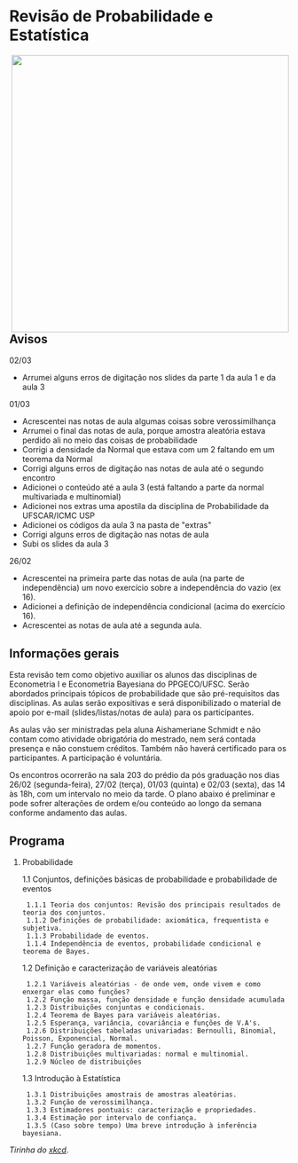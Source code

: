 # Revisão de Probabilidade e Estatística

<img src="https://imgs.xkcd.com/comics/correlation.png" width="500" align = "right">


## Avisos
02/03
* Arrumei alguns erros de digitação nos slides da parte 1 da aula 1 e da aula 3

01/03
* Acrescentei nas notas de aula algumas coisas sobre verossimilhança
* Arrumei o final das notas de aula, porque amostra aleatória estava perdido ali no meio das coisas de probabilidade
* Corrigi a densidade da Normal que estava com um 2 faltando em um teorema da Normal
* Corrigi alguns erros de digitação nas notas de aula até o segundo encontro
* Adicionei o conteúdo até a aula 3 (está faltando a parte da normal multivariada e multinomial)
* Adicionei nos extras uma apostila da disciplina de Probabilidade da UFSCAR/ICMC USP
* Adicionei os códigos da aula 3 na pasta de "extras"
* Corrigi alguns erros de digitação nas notas de aula
* Subi os slides da aula 3

26/02
* Acrescentei na primeira parte das notas de aula (na parte de independência) um novo exercício sobre a independência do vazio (ex 16).
* Adicionei a definição de independência condicional (acima do exercício 16).
* Acrescentei as notas de aula até a segunda aula.

## Informações gerais

Esta revisão tem como objetivo auxiliar os alunos das disciplinas de Econometria I e Econometria Bayesiana do PPGECO/UFSC. Serão abordados principais tópicos de probabilidade que são pré-requisitos das disciplinas. As aulas serão expositivas e será disponibilizado o material de apoio por e-mail (slides/listas/notas de aula) para os participantes.

As aulas vão ser ministradas pela aluna Aishameriane Schmidt e não contam como atividade obrigatória do mestrado, nem será contada presença e não constuem créditos. Também não haverá certificado para os participantes. A participação é voluntária.

Os encontros ocorrerão na sala 203 do prédio da pós graduação nos dias 26/02 (segunda-feira), 27/02 (terça), 01/03 (quinta) e 02/03 (sexta), das 14 às 18h, com um intervalo no meio da tarde. O plano  abaixo é preliminar e pode sofrer alterações de ordem e/ou conteúdo ao longo da semana conforme andamento das aulas.

## Programa

1. Probabilidade

    1.1 Conjuntos, definições básicas de probabilidade e probabilidade de eventos
    
        1.1.1 Teoria dos conjuntos: Revisão dos principais resultados de teoria dos conjuntos.
        1.1.2 Definições de probabilidade: axiomática, frequentista e subjetiva. 
        1.1.3 Probabilidade de eventos.
        1.1.4 Independência de eventos, probabilidade condicional e teorema de Bayes.
        
    1.2 Definição e caracterização de variáveis aleatórias
    
        1.2.1 Variáveis aleatórias - de onde vem, onde vivem e como enxergar elas como funções?
        1.2.2 Função massa, função densidade e função densidade acumulada
        1.2.3 Distribuições conjuntas e condicionais.
        1.2.4 Teorema de Bayes para variáveis aleatórias.
        1.2.5 Esperança, variância, covariância e funções de V.A's.
        1.2.6 Distribuições tabeladas univariadas: Bernoulli, Binomial, Poisson, Exponencial, Normal.
        1.2.7 Função geradora de momentos.
        1.2.8 Distribuições multivariadas: normal e multinomial.
        1.2.9 Núcleo de distribuições
        
    1.3 Introdução à Estatística
    
        1.3.1 Distribuições amostrais de amostras aleatórias.
        1.3.2 Função de verossimilhança.
        1.3.3 Estimadores pontuais: caracterização e propriedades.
        1.3.4 Estimação por intervalo de confiança.
        1.3.5 (Caso sobre tempo) Uma breve introdução à inferência bayesiana.

_Tirinha do [xkcd](http://phdcomics.com/comics.php?f=1790)_.
